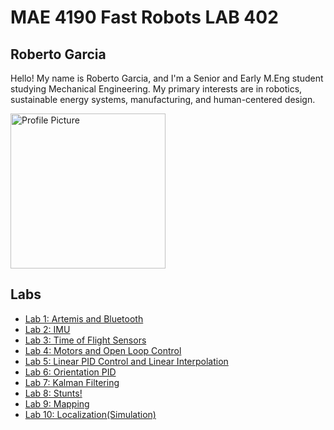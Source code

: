 
# MAE 4190 Fast Robots LAB 402

## Roberto Garcia

Hello! My name is Roberto Garcia, and I'm a Senior and Early M.Eng student studying Mechanical Engineering. My primary interests are in robotics, sustainable energy systems, manufacturing, and human-centered design. 

<img width="248" alt="Profile Picture" src="IMG_3643.JPG">

## Labs

- [Lab 1: Artemis and Bluetooth](/Lab1)
- [Lab 2: IMU](/Lab2)
- [Lab 3: Time of Flight Sensors](/Lab3)
- [Lab 4: Motors and Open Loop Control](/Lab4)
- [Lab 5: Linear PID Control and Linear Interpolation](/Lab5)
- [Lab 6: Orientation PID](/Lab6)
- [Lab 7: Kalman Filtering](/Lab7)
- [Lab 8: Stunts!](/Lab8)
- [Lab 9: Mapping](/Lab9)
- [Lab 10: Localization(Simulation)](/Lab10)
